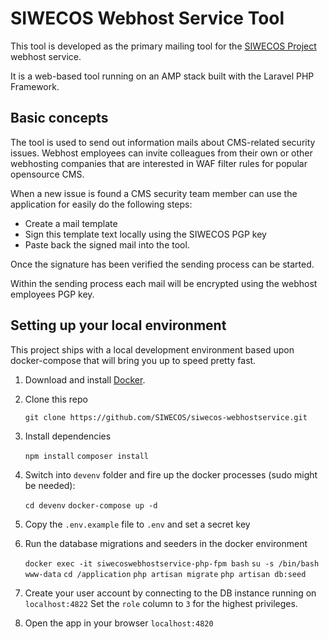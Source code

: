# SIWECOS Webhost Service Tool

This tool is developed as the primary mailing tool for the [SIWECOS Project](http://www.siwecos.de/) webhost service.

It is a web-based tool running on an AMP stack built with the Laravel PHP Framework.

## Basic concepts
The tool is used to send out information mails about CMS-related security issues.
Webhost employees can invite colleagues from their own or other webhosting companies
that are interested in WAF filter rules for popular opensource CMS.

When a new issue is found a CMS security team member can use the application for easily do the following steps: 

* Create a mail template
* Sign this template text locally using the SIWECOS PGP key
* Paste back the signed mail into the tool.

Once the signature has been verified the sending process can be started.

Within the sending process each mail will be encrypted using the webhost employees PGP key.

## Setting up your local environment

This project ships with a local development environment based upon docker-compose 
that will bring you up to speed pretty fast.

1. Download and install [Docker](https://www.docker.com/).

2. Clone this repo

	`git clone https://github.com/SIWECOS/siwecos-webhostservice.git`

3. Install dependencies

	`npm install`
	`composer install`

4. Switch into `devenv` folder and fire up the docker processes (sudo might be needed):

	`cd devenv`
	`docker-compose up -d`

5. Copy the `.env.example` file to `.env` and set a secret key

6. Run the database migrations and seeders in the docker environment

	`docker exec -it siwecoswebhostservice-php-fpm bash`
	`su -s /bin/bash www-data`
	`cd /application`
	`php artisan migrate`
	`php artisan db:seed`

7. Create your user account by connecting to the DB instance running on `localhost:4822`
Set the `role` column to `3` for the highest privileges.

8. Open the app in your browser `localhost:4820`
